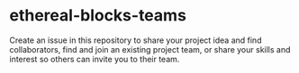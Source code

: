 # ethereal-blocks-teams

Create an issue in this repository to share your project idea and find collaborators, find and join an existing project team, or share your skills and interest so others can invite you to their team.
